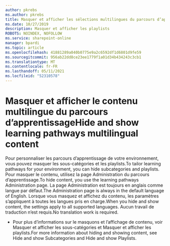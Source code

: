 ```yaml
---
author: pkrebs
ms.author: pkrebs
title: Masquer et afficher les sélections multilingues du parcours d’apprentissage
ms.date: 10/27/2019
description: Masquer et afficher les playlists
ROBOTS: NOINDEX, NOFOLLOW
ms.service: sharepoint-online
manager: bpardi
ms.topic: article
ms.openlocfilehash: 41881289a040b0775e9a2c6592df1d6801d9fe59
ms.sourcegitcommit: 956ab22dd8ce23ee1779f1a01d34b434243c3cb1
ms.translationtype: MT
ms.contentlocale: fr-FR
ms.lasthandoff: 05/11/2021
ms.locfileid: "52310578"
---
```

# <a name="hide-and-show-learning-pathways-multilingual-content"></a><span data-ttu-id="9f941-103">Masquer et afficher le contenu multilingue du parcours d’apprentissage</span><span class="sxs-lookup"><span data-stu-id="9f941-103">Hide and show learning pathways multilingual content</span></span> 

<span data-ttu-id="9f941-104">Pour personnaliser les parcours d’apprentissage de votre environnement, vous pouvez masquer les sous-catégories et les playlists.</span><span class="sxs-lookup"><span data-stu-id="9f941-104">To tailor learning pathways for your environment, you can hide subcategories and playlists.</span></span> <span data-ttu-id="9f941-105">Pour masquer le contenu, utilisez la page Administration du parcours d’apprentissage.</span><span class="sxs-lookup"><span data-stu-id="9f941-105">To hide content, you use the learning pathways Administration page.</span></span> <span data-ttu-id="9f941-106">La page Administration est toujours en anglais comme langue par défaut.</span><span class="sxs-lookup"><span data-stu-id="9f941-106">The Administration page is always in the default language of English.</span></span> <span data-ttu-id="9f941-107">Lorsque vous masquez et affichez du contenu, les paramètres s’appliquent à toutes les langues pris en charge.</span><span class="sxs-lookup"><span data-stu-id="9f941-107">When you hide and show content, the settings apply to all supported languages.</span></span> <span data-ttu-id="9f941-108">Aucun travail de traduction n’est requis.</span><span class="sxs-lookup"><span data-stu-id="9f941-108">No translation work is required.</span></span> 

- <span data-ttu-id="9f941-109">Pour plus d’informations sur le masquons et l’affichage de contenu, voir Masquer et afficher les sous-catégories et Masquer et afficher les playlists.</span><span class="sxs-lookup"><span data-stu-id="9f941-109">For more information about hiding and showing content, see Hide and show Subcategories and Hide and show Playlists.</span></span> 



